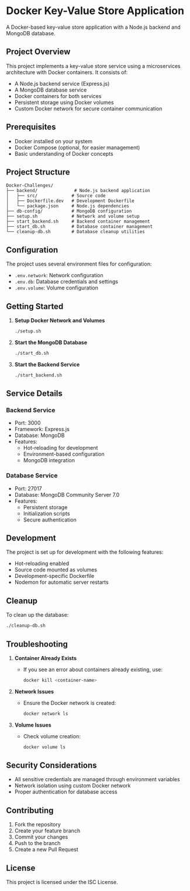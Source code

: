 # Docker Key-Value Store Application

A Docker-based key-value store application with a Node.js backend and MongoDB database.

## Project Overview

This project implements a key-value store service using a microservices architecture with Docker containers. It consists of:
- A Node.js backend service (Express.js)
- A MongoDB database service
- Docker containers for both services
- Persistent storage using Docker volumes
- Custom Docker network for secure container communication

## Prerequisites

- Docker installed on your system
- Docker Compose (optional, for easier management)
- Basic understanding of Docker concepts

## Project Structure

```
Docker-Challenges/
├── backend/              # Node.js backend application
│   ├── src/             # Source code
│   ├── Dockerfile.dev   # Development Dockerfile
│   └── package.json     # Node.js dependencies
├── db-config/           # MongoDB configuration
├── setup.sh             # Network and volume setup
├── start_backend.sh     # Backend container management
├── start_db.sh          # Database container management
└── cleanup-db.sh        # Database cleanup utilities
```

## Configuration

The project uses several environment files for configuration:

- `.env.network`: Network configuration
- `.env.db`: Database credentials and settings
- `.env.volume`: Volume configuration

## Getting Started

1. **Setup Docker Network and Volumes**
   ```bash
   ./setup.sh
   ```

2. **Start the MongoDB Database**
   ```bash
   ./start_db.sh
   ```

3. **Start the Backend Service**
   ```bash
   ./start_backend.sh
   ```

## Service Details

### Backend Service
- Port: 3000
- Framework: Express.js
- Database: MongoDB
- Features:
  - Hot-reloading for development
  - Environment-based configuration
  - MongoDB integration

### Database Service
- Port: 27017
- Database: MongoDB Community Server 7.0
- Features:
  - Persistent storage
  - Initialization scripts
  - Secure authentication

## Development

The project is set up for development with the following features:
- Hot-reloading enabled
- Source code mounted as volumes
- Development-specific Dockerfile
- Nodemon for automatic server restarts

## Cleanup

To clean up the database:
```bash
./cleanup-db.sh
```

## Troubleshooting

1. **Container Already Exists**
   - If you see an error about containers already existing, use:
     ```bash
     docker kill <container-name>
     ```

2. **Network Issues**
   - Ensure the Docker network is created:
     ```bash
     docker network ls
     ```

3. **Volume Issues**
   - Check volume creation:
     ```bash
     docker volume ls
     ```

## Security Considerations

- All sensitive credentials are managed through environment variables
- Network isolation using custom Docker network
- Proper authentication for database access

## Contributing

1. Fork the repository
2. Create your feature branch
3. Commit your changes
4. Push to the branch
5. Create a new Pull Request

## License

This project is licensed under the ISC License. 